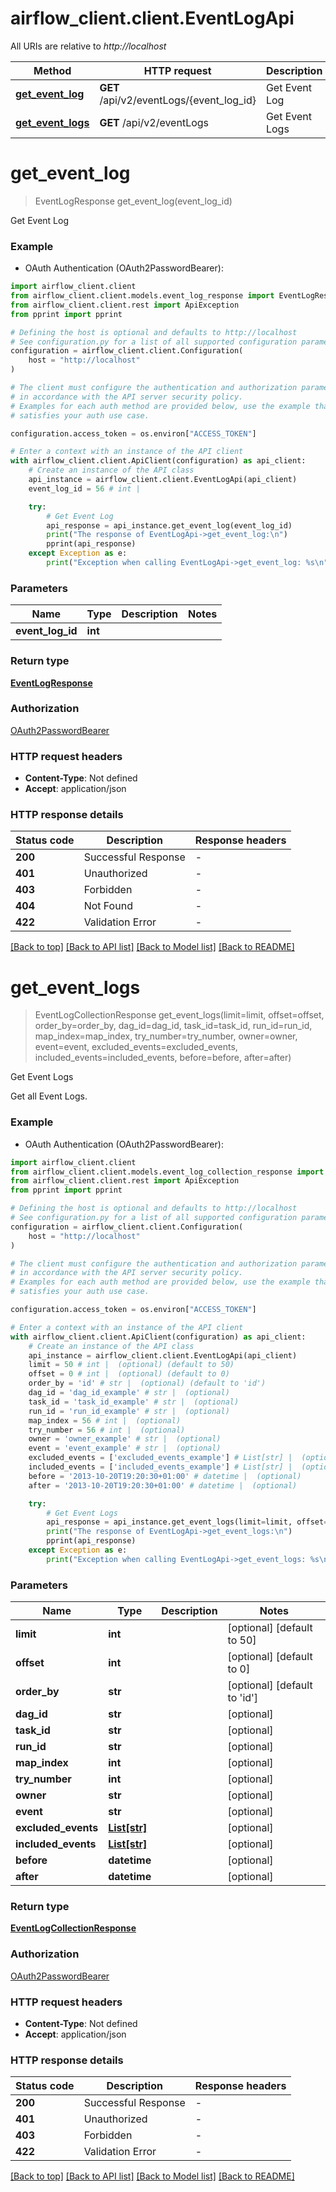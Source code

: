 # airflow_client.client.EventLogApi

All URIs are relative to *http://localhost*

Method | HTTP request | Description
------------- | ------------- | -------------
[**get_event_log**](EventLogApi.md#get_event_log) | **GET** /api/v2/eventLogs/{event_log_id} | Get Event Log
[**get_event_logs**](EventLogApi.md#get_event_logs) | **GET** /api/v2/eventLogs | Get Event Logs


# **get_event_log**
> EventLogResponse get_event_log(event_log_id)

Get Event Log

### Example

* OAuth Authentication (OAuth2PasswordBearer):

```python
import airflow_client.client
from airflow_client.client.models.event_log_response import EventLogResponse
from airflow_client.client.rest import ApiException
from pprint import pprint

# Defining the host is optional and defaults to http://localhost
# See configuration.py for a list of all supported configuration parameters.
configuration = airflow_client.client.Configuration(
    host = "http://localhost"
)

# The client must configure the authentication and authorization parameters
# in accordance with the API server security policy.
# Examples for each auth method are provided below, use the example that
# satisfies your auth use case.

configuration.access_token = os.environ["ACCESS_TOKEN"]

# Enter a context with an instance of the API client
with airflow_client.client.ApiClient(configuration) as api_client:
    # Create an instance of the API class
    api_instance = airflow_client.client.EventLogApi(api_client)
    event_log_id = 56 # int | 

    try:
        # Get Event Log
        api_response = api_instance.get_event_log(event_log_id)
        print("The response of EventLogApi->get_event_log:\n")
        pprint(api_response)
    except Exception as e:
        print("Exception when calling EventLogApi->get_event_log: %s\n" % e)
```



### Parameters


Name | Type | Description  | Notes
------------- | ------------- | ------------- | -------------
 **event_log_id** | **int**|  | 

### Return type

[**EventLogResponse**](EventLogResponse.md)

### Authorization

[OAuth2PasswordBearer](../README.md#OAuth2PasswordBearer)

### HTTP request headers

 - **Content-Type**: Not defined
 - **Accept**: application/json

### HTTP response details

| Status code | Description | Response headers |
|-------------|-------------|------------------|
**200** | Successful Response |  -  |
**401** | Unauthorized |  -  |
**403** | Forbidden |  -  |
**404** | Not Found |  -  |
**422** | Validation Error |  -  |

[[Back to top]](#) [[Back to API list]](../README.md#documentation-for-api-endpoints) [[Back to Model list]](../README.md#documentation-for-models) [[Back to README]](../README.md)

# **get_event_logs**
> EventLogCollectionResponse get_event_logs(limit=limit, offset=offset, order_by=order_by, dag_id=dag_id, task_id=task_id, run_id=run_id, map_index=map_index, try_number=try_number, owner=owner, event=event, excluded_events=excluded_events, included_events=included_events, before=before, after=after)

Get Event Logs

Get all Event Logs.

### Example

* OAuth Authentication (OAuth2PasswordBearer):

```python
import airflow_client.client
from airflow_client.client.models.event_log_collection_response import EventLogCollectionResponse
from airflow_client.client.rest import ApiException
from pprint import pprint

# Defining the host is optional and defaults to http://localhost
# See configuration.py for a list of all supported configuration parameters.
configuration = airflow_client.client.Configuration(
    host = "http://localhost"
)

# The client must configure the authentication and authorization parameters
# in accordance with the API server security policy.
# Examples for each auth method are provided below, use the example that
# satisfies your auth use case.

configuration.access_token = os.environ["ACCESS_TOKEN"]

# Enter a context with an instance of the API client
with airflow_client.client.ApiClient(configuration) as api_client:
    # Create an instance of the API class
    api_instance = airflow_client.client.EventLogApi(api_client)
    limit = 50 # int |  (optional) (default to 50)
    offset = 0 # int |  (optional) (default to 0)
    order_by = 'id' # str |  (optional) (default to 'id')
    dag_id = 'dag_id_example' # str |  (optional)
    task_id = 'task_id_example' # str |  (optional)
    run_id = 'run_id_example' # str |  (optional)
    map_index = 56 # int |  (optional)
    try_number = 56 # int |  (optional)
    owner = 'owner_example' # str |  (optional)
    event = 'event_example' # str |  (optional)
    excluded_events = ['excluded_events_example'] # List[str] |  (optional)
    included_events = ['included_events_example'] # List[str] |  (optional)
    before = '2013-10-20T19:20:30+01:00' # datetime |  (optional)
    after = '2013-10-20T19:20:30+01:00' # datetime |  (optional)

    try:
        # Get Event Logs
        api_response = api_instance.get_event_logs(limit=limit, offset=offset, order_by=order_by, dag_id=dag_id, task_id=task_id, run_id=run_id, map_index=map_index, try_number=try_number, owner=owner, event=event, excluded_events=excluded_events, included_events=included_events, before=before, after=after)
        print("The response of EventLogApi->get_event_logs:\n")
        pprint(api_response)
    except Exception as e:
        print("Exception when calling EventLogApi->get_event_logs: %s\n" % e)
```



### Parameters


Name | Type | Description  | Notes
------------- | ------------- | ------------- | -------------
 **limit** | **int**|  | [optional] [default to 50]
 **offset** | **int**|  | [optional] [default to 0]
 **order_by** | **str**|  | [optional] [default to &#39;id&#39;]
 **dag_id** | **str**|  | [optional] 
 **task_id** | **str**|  | [optional] 
 **run_id** | **str**|  | [optional] 
 **map_index** | **int**|  | [optional] 
 **try_number** | **int**|  | [optional] 
 **owner** | **str**|  | [optional] 
 **event** | **str**|  | [optional] 
 **excluded_events** | [**List[str]**](str.md)|  | [optional] 
 **included_events** | [**List[str]**](str.md)|  | [optional] 
 **before** | **datetime**|  | [optional] 
 **after** | **datetime**|  | [optional] 

### Return type

[**EventLogCollectionResponse**](EventLogCollectionResponse.md)

### Authorization

[OAuth2PasswordBearer](../README.md#OAuth2PasswordBearer)

### HTTP request headers

 - **Content-Type**: Not defined
 - **Accept**: application/json

### HTTP response details

| Status code | Description | Response headers |
|-------------|-------------|------------------|
**200** | Successful Response |  -  |
**401** | Unauthorized |  -  |
**403** | Forbidden |  -  |
**422** | Validation Error |  -  |

[[Back to top]](#) [[Back to API list]](../README.md#documentation-for-api-endpoints) [[Back to Model list]](../README.md#documentation-for-models) [[Back to README]](../README.md)

